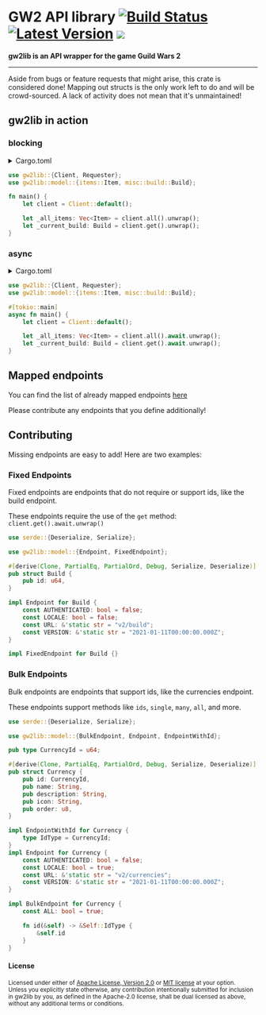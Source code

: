 # GW2 API library [![Build Status](https://img.shields.io/github/workflow/status/greaka/gw2lib/integration_test/master)](https://github.com/greaka/gw2lib/actions/workflows/integration_test.yml) [![Latest Version](https://img.shields.io/crates/v/gw2lib.svg)](https://crates.io/crates/gw2lib) [![](https://img.shields.io/static/v1?label=Get%20Help&message=on%20Discord&style=flat&color=5865f2&labelColor=555&logo=discord&logoColor=fff)](https://discord.gg/bF7Mg38yrx)

**gw2lib is an API wrapper for the game Guild Wars 2**

---

Aside from bugs or feature requests that might arise, this crate is considered done!
Mapping out structs is the only work left to do and will be crowd-sourced.
A lack of activity does not mean that it's unmaintained!

## gw2lib in action

### blocking

<details>
<summary>Cargo.toml</summary>

```toml
[dependencies.gw2lib]
version = "1.0.0"
features = ["blocking"]
```
</details>

```rust
use gw2lib::{Client, Requester};
use gw2lib::model::{items::Item, misc::build::Build};

fn main() {
    let client = Client::default();

    let _all_items: Vec<Item> = client.all().unwrap();
    let _current_build: Build = client.get().unwrap();
}
```

### async

<details>
<summary>Cargo.toml</summary>

```toml
[dependencies.gw2lib]
version = "1.0.0"
```
</details>

```rust
use gw2lib::{Client, Requester};
use gw2lib::model::{items::Item, misc::build::Build};

#[tokio::main]
async fn main() {
    let client = Client::default();

    let _all_items: Vec<Item> = client.all().await.unwrap();
    let _current_build: Build = client.get().await.unwrap();
}
```

## Mapped endpoints

You can find the list of already mapped endpoints [here](https://github.com/greaka/gw2lib/blob/master/model/README.md)

Please contribute any endpoints that you define additionally!

## Contributing

Missing endpoints are easy to add! Here are two examples:

### Fixed Endpoints

Fixed endpoints are endpoints that do not require or support ids, like the build endpoint.

These endpoints require the use of the `get` method: `client.get().await.unwrap()`

```rust
use serde::{Deserialize, Serialize};

use gw2lib::model::{Endpoint, FixedEndpoint};

#[derive(Clone, PartialEq, PartialOrd, Debug, Serialize, Deserialize)]
pub struct Build {
    pub id: u64,
}

impl Endpoint for Build {
    const AUTHENTICATED: bool = false;
    const LOCALE: bool = false;
    const URL: &'static str = "v2/build";
    const VERSION: &'static str = "2021-01-11T00:00:00.000Z";
}

impl FixedEndpoint for Build {}
```

### Bulk Endpoints

Bulk endpoints are endpoints that support ids, like the currencies endpoint.

These endpoints support methods like `ids`, `single`, `many`, `all`, and more.

```rust
use serde::{Deserialize, Serialize};

use gw2lib::model::{BulkEndpoint, Endpoint, EndpointWithId};

pub type CurrencyId = u64;

#[derive(Clone, PartialEq, PartialOrd, Debug, Serialize, Deserialize)]
pub struct Currency {
    pub id: CurrencyId,
    pub name: String,
    pub description: String,
    pub icon: String,
    pub order: u8,
}

impl EndpointWithId for Currency {
    type IdType = CurrencyId;
}
impl Endpoint for Currency {
    const AUTHENTICATED: bool = false;
    const LOCALE: bool = true;
    const URL: &'static str = "v2/currencies";
    const VERSION: &'static str = "2021-01-11T00:00:00.000Z";
}

impl BulkEndpoint for Currency {
    const ALL: bool = true;

    fn id(&self) -> &Self::IdType {
        &self.id
    }
}
```

#### License

<sup>
Licensed under either of <a href="LICENSE-APACHE">Apache License, Version
2.0</a> or <a href="LICENSE-MIT">MIT license</a> at your option.
</sup>

<br>

<sub>
Unless you explicitly state otherwise, any contribution intentionally submitted
for inclusion in gw2lib by you, as defined in the Apache-2.0 license, shall be
dual licensed as above, without any additional terms or conditions.
</sub>
